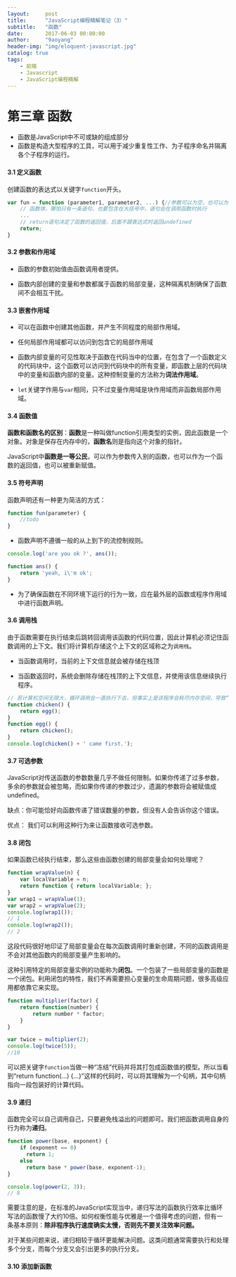 ```yaml
---
layout:     post
title:      "JavaScript编程精解笔记（3）"
subtitle:   "函数"
date:       2017-06-03 00:00:00 
author:     "9aoyang"
header-img: "img/eloquent-javascript.jpg"
catalog: true
tags:
    - 前端
    - Javascript
    - JavaScript编程精解
---
```

# 第三章 函数

- 函数是JavaScript中不可或缺的组成部分
- 函数是构造大型程序的工具，可以用于减少重复性工作、为子程序命名并隔离各个子程序的运行。

#### 3.1 定义函数

创建函数的表达式以关键字`function`开头。

```javascript
var fun = function (parameter1, parameter2, ...) {//参数可以为空，也可以为一或多个
    // 函数体，哪怕只有一条语句，也要包含在大括号中，语句会在调用函数时执行
    ...
    // return语句决定了函数的返回值，后面不跟表达式时返回undefined
    return;
}
```

#### 3.2 参数和作用域

- 函数的参数初始值由函数调用者提供。

- 函数内部创建的变量和参数都属于函数的局部变量，这种隔离机制确保了函数间不会相互干扰。

#### 3.3 嵌套作用域

- 可以在函数中创建其他函数，并产生不同程度的局部作用域。

- 任何局部作用域都可以访问到包含它的局部作用域

- 函数内部变量的可见性取决于函数在代码当中的位置，在包含了一个函数定义的代码块中，这个函数可以访问到代码块中的所有变量，即函数上层的代码块中的变量和函数内部的变量。这种控制变量的方法称为**词法作用域**。

- `let`关键字作用与`var`相同，只不过变量作用域是块作用域而非函数局部作用域。

#### 3.4 函数值

**函数和函数名的区别**：**函数**是一种叫做function引用类型的实例，因此函数是一个对象。对象是保存在内存中的，**函数名**则是指向这个对象的指针。

JavaScript中**函数是一等公民**，可以作为参数传入别的函数，也可以作为一个函数的返回值，也可以被重新赋值。

#### 3.5 符号声明

函数声明还有一种更为简洁的方式：

```javascript
function fun(parameter) {
    //todo
}
```

- 函数声明不遵循一般的从上到下的流控制规则。

```javascript
console.log('are you ok ?', ans());

function ans() {
    return 'yeah, i\'m ok';
}
```

- 为了确保函数在不同环境下运行的行为一致，应在最外层的函数或程序作用域中进行函数声明。

#### 3.6 调用栈

由于函数需要在执行结束后跳转回调用该函数的代码位置，因此计算机必须记住函数调用的上下文。我们将计算机存储这个上下文的区域称之为`调用栈`。

- 当函数调用时，当前的上下文信息就会被存储在栈顶

- 当函数返回时，系统会删除存储在栈顶的上下文信息，并使用该信息继续执行程序。

```javascript
// 若计算机空间无限大，循环调用会一直执行下去，但事实上是该程序会耗尽内存空间，导致“栈空间溢出”。
function chicken() {
    return egg();
}
function egg() {
    return chicken();
}
console.log(chicken() + ' came first.');
```

#### 3.7 可选参数

JavaScript对传送函数的参数数量几乎不做任何限制。如果你传递了过多参数，多余的参数就会被忽略，而如果你传递的参数过少，遗漏的参数将会被赋值成undefined。

缺点：你可能恰好向函数传递了错误数量的参数，但没有人会告诉你这个错误。

优点： 我们可以利用这种行为来让函数接收可选参数。

#### 3.8 闭包

如果函数已经执行结束，那么这些由函数创建的局部变量会如何处理呢？

```javascript
function wrapValue(n) {
    var localVariable = n;
    return function { return localVariable; };
}
var wrap1 = wrapValue(1);
var wrap2 = wrapValue(2);
console.log(wrap1());
// 1
console.log(wrap2());
// 2
```

这段代码很好地印证了局部变量会在每次函数调用时重新创建，不同的函数调用是不会对其他函数内的局部变量产生影响的。

这种引用特定的局部变量实例的功能称为**闭包**。一个包装了一些局部变量的函数是一个闭包。利用闭包的特性，我们不再需要担心变量的生命周期问题，很多高级应用都依靠它来实现。

```javascript
function multiplier(factor) {
    return function(number) {
        return number * factor;
    }
}

var twice = multiplier(2);
console.log(twice(5));
//10
```

可以把关键字`function`当做一种“冻结”代码并将其打包成函数值的模型。所以当看到“return function(...) {...}”这样的代码时，可以将其理解为一个句柄，其中句柄指向一段包装好的计算代码。

#### 3.9 递归

函数完全可以自己调用自己，只要避免栈溢出的问题即可。我们把函数调用自身的行为称为**递归**。

```javascript
function power(base, exponent) {
    if (exponent == 0)
      return 1;
    else
      return base * power(base, exponent-1);
}

console.log(power(2, 3));
// 8
```

需要注意的是，在标准的JavaScript实现当中，递归写法的函数执行效率比循环写法的函数慢了大约10倍。如何权衡性能与优雅是一个值得考虑的问题，但有一条基本原则：**除非程序执行速度确实太慢，否则先不要关注效率问题。**

对于某些问题来说，递归相较于循环更能解决问题。这类问题通常需要执行和处理多个分支，而每个分支又会引出更多的执行分支。

#### 3.10 添加新函数
